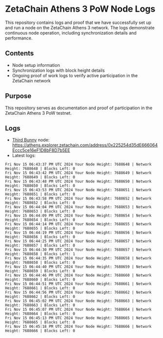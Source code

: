 # ZetaChain Athens 3 PoW Node Logs
This repository contains logs and proof that we have successfully set up and run a node on the ZetaChain Athens 3 network. The logs demonstrate continuous node operation, including synchronization details and performance.

## Contents
- Node setup information
- Synchronization logs with block height details
- Ongoing proof of work logs to verify active participation in the ZetaChain network

## Purpose
This repository serves as documentation and proof of participation in the ZetaChain Athens 3 PoW testnet.

## Logs

- [Third Bunny](https://thirdbunny.xyz/) node: https://athens.explorer.zetachain.com/address/0x225254d35dE666064Eccc5ce16eF1D8bF8D7b5EE
- Latest logs:
```
Fri Nov 15 06:43:37 PM UTC 2024 Your Node Height: 7688648 | Network Height: 7688648 | Blocks Left: 0
Fri Nov 15 06:43:42 PM UTC 2024 Your Node Height: 7688649 | Network Height: 7688649 | Blocks Left: 0
Fri Nov 15 06:43:48 PM UTC 2024 Your Node Height: 7688650 | Network Height: 7688650 | Blocks Left: 0
Fri Nov 15 06:43:53 PM UTC 2024 Your Node Height: 7688651 | Network Height: 7688651 | Blocks Left: 0
Fri Nov 15 06:43:58 PM UTC 2024 Your Node Height: 7688652 | Network Height: 7688652 | Blocks Left: 0
Fri Nov 15 06:44:04 PM UTC 2024 Your Node Height: 7688653 | Network Height: 7688653 | Blocks Left: 0
Fri Nov 15 06:44:09 PM UTC 2024 Your Node Height: 7688654 | Network Height: 7688654 | Blocks Left: 0
Fri Nov 15 06:44:14 PM UTC 2024 Your Node Height: 7688655 | Network Height: 7688655 | Blocks Left: 0
Fri Nov 15 06:44:19 PM UTC 2024 Your Node Height: 7688656 | Network Height: 7688656 | Blocks Left: 0
Fri Nov 15 06:44:25 PM UTC 2024 Your Node Height: 7688657 | Network Height: 7688657 | Blocks Left: 0
Fri Nov 15 06:44:30 PM UTC 2024 Your Node Height: 7688657 | Network Height: 7688658 | Blocks Left: 1
Fri Nov 15 06:44:35 PM UTC 2024 Your Node Height: 7688658 | Network Height: 7688658 | Blocks Left: 0
Fri Nov 15 06:44:40 PM UTC 2024 Your Node Height: 7688659 | Network Height: 7688659 | Blocks Left: 0
Fri Nov 15 06:44:46 PM UTC 2024 Your Node Height: 7688660 | Network Height: 7688660 | Blocks Left: 0
Fri Nov 15 06:44:51 PM UTC 2024 Your Node Height: 7688661 | Network Height: 7688661 | Blocks Left: 0
Fri Nov 15 06:44:56 PM UTC 2024 Your Node Height: 7688662 | Network Height: 7688662 | Blocks Left: 0
Fri Nov 15 06:45:02 PM UTC 2024 Your Node Height: 7688663 | Network Height: 7688663 | Blocks Left: 0
Fri Nov 15 06:45:07 PM UTC 2024 Your Node Height: 7688664 | Network Height: 7688664 | Blocks Left: 0
Fri Nov 15 06:45:13 PM UTC 2024 Your Node Height: 7688665 | Network Height: 7688665 | Blocks Left: 0
Fri Nov 15 06:45:18 PM UTC 2024 Your Node Height: 7688666 | Network Height: 7688666 | Blocks Left: 0
```

